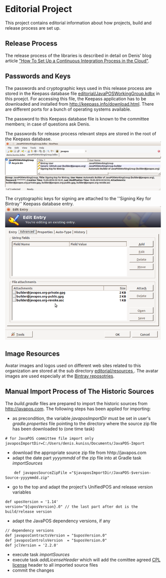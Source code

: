 # Editorial Project
This project contains editorial information about how projects, build and release process are set up.

## Release Process

The release process of the libraries is described in detail on Denis' blog article ["How To Set Up a Continuous Integration Process in the Cloud"](http://blog.grammarcraft.de/2016/04/23/set-up-a-continuous-integration-process-in-the-cloud/).

## Passwords and Keys

The passwords and cryptographic keys used in this release process are stored in the Keepass database file [editorial/JavaPOSWorkingGroup.kdbx](JavaPOSWorkingGroup.kdbx) in this proejct. For accessing this file, the Keepass application has to be downloaded and installed from http://keepass.info/download.html. There are different ports for a bunch of operating systems available.

The password to this Keepass database file is known to the committee members; in case of questions ask Denis.

The passwords for release process relevant steps are stored in the root of the Keepass database.
![Keepass main page](resources/screenshots/Keepass-JavaPOSWorkingGroup.png)

The cryptographic keys for signing are attached to the ''Signing Key for Bintray'' Keepass database entry.
![cryptograpic key files for signing](resources/screenshots/Keepass-key-files-attachements.png)


## Image Resources

Avatar images and logos used on different web sites related to this organization are stored at the sub directory [editorial/resources
](resources). The avatar images are used especially at the [Bintray reposotries](https://bintray.com/javaposworkinggroup/maven). 

## Manual Import Process of The Historic Sources

The *build.gradle* files are prepared to import the historic sources from http://javapos.com.
The following steps has been applied for importing:
- as precondition, the variable *javaposImportDir* must be set in user's *gradle.properties* file pointing to the directory where the source zip file has been downloaded to (one time task)
```
# for JavaPOS committee file import only
javaposImportDir=C:/Users/denis.kuniss/Documents/JavaPOS-Import
```
- download the appropriate source zip file from hhtp://javapos.com
- adapt the date part *yyyymmdd* of the zip file into at Gradle task *importSources*
```
	def javaposSourceZipFile ="$javaposImportDir/JavaPOS-$version-Source-yyyymmdd.zip"
```
- go to the top and adapt the project's UnifiedPOS and release version variables
```
def uposVersion = '1.14'
version="${uposVersion}.0" // the last part after dot is the build/release version
```
- adapt the JavaPOS dependency versions, if any
```
// dependency versions
def javaposContractsVersion = "$uposVersion.0"
def javaposControlsVersion  = "$uposVersion.0"
def jclVersion = '2.2.0'
```
- execute task *importSources*
- execute task *addLicenseHeader* which will add the comittee agreed [CPL license](http://www.ibm.com/developerworks/library/os-cpl.html) header to all imported source files
- commit the changes
